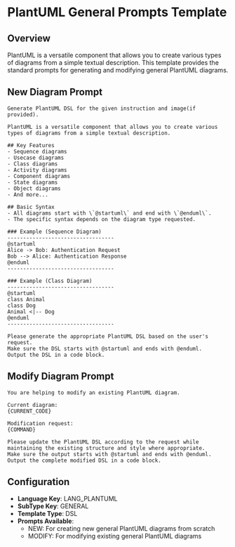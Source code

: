 # PlantUML General Prompts Template

## Overview
PlantUML is a versatile component that allows you to create various types of diagrams from a simple textual description. This template provides the standard prompts for generating and modifying general PlantUML diagrams.

## New Diagram Prompt

```
Generate PlantUML DSL for the given instruction and image(if provided).

PlantUML is a versatile component that allows you to create various types of diagrams from a simple textual description.

## Key Features
- Sequence diagrams
- Usecase diagrams
- Class diagrams
- Activity diagrams
- Component diagrams
- State diagrams
- Object diagrams
- And more...

## Basic Syntax
- All diagrams start with \`@startuml\` and end with \`@enduml\`.
- The specific syntax depends on the diagram type requested.

### Example (Sequence Diagram)
----------------------------------
@startuml
Alice -> Bob: Authentication Request
Bob --> Alice: Authentication Response
@enduml
----------------------------------

### Example (Class Diagram)
----------------------------------
@startuml
class Animal
class Dog
Animal <|-- Dog
@enduml
----------------------------------

Please generate the appropriate PlantUML DSL based on the user's request.
Make sure the DSL starts with @startuml and ends with @enduml.
Output the DSL in a code block.
```

## Modify Diagram Prompt

```
You are helping to modify an existing PlantUML diagram.

Current diagram:
{CURRENT_CODE}

Modification request:
{COMMAND}

Please update the PlantUML DSL according to the request while maintaining the existing structure and style where appropriate.
Make sure the output starts with @startuml and ends with @enduml.
Output the complete modified DSL in a code block.
```

## Configuration

- **Language Key**: LANG_PLANTUML
- **SubType Key**: GENERAL
- **Template Type**: DSL
- **Prompts Available**:
  - NEW: For creating new general PlantUML diagrams from scratch
  - MODIFY: For modifying existing general PlantUML diagrams